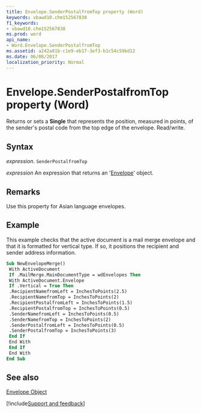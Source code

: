 ```yaml
---
title: Envelope.SenderPostalfromTop property (Word)
keywords: vbawd10.chm152567838
f1_keywords:
- vbawd10.chm152567838
ms.prod: word
api_name:
- Word.Envelope.SenderPostalfromTop
ms.assetid: a242a81b-c1e9-eb17-3ef3-b1c54c59bd12
ms.date: 06/08/2017
localization_priority: Normal
---
```



# Envelope.SenderPostalfromTop property (Word)

Returns or sets a  **Single** that represents the position, measured in points, of the sender's postal code from the top edge of the envelope. Read/write.


## Syntax

_expression_. `SenderPostalfromTop`

 _expression_ An expression that returns an '[Envelope](Word.Envelope.md)' object.


## Remarks

Use this property for Asian language envelopes.


## Example

This example checks that the active document is a mail merge envelope and that it is formatted for vertical type. If so, it positions the recipient and sender address information.


```vb
Sub NewEnvelopeMerge() 
 With ActiveDocument 
 If .MailMerge.MainDocumentType = wdEnvelopes Then 
 With ActiveDocument.Envelope 
 If .Vertical = True Then 
 .RecipientNamefromLeft = InchesToPoints(2.5) 
 .RecipientNamefromTop = InchesToPoints(2) 
 .RecipientPostalfromLeft = InchesToPoints(1.5) 
 .RecipientPostalfromTop = InchesToPoints(0.5) 
 .SenderNamefromLeft = InchesToPoints(0.5) 
 .SenderNamefromTop = InchesToPoints(2) 
 .SenderPostalfromLeft = InchesToPoints(0.5) 
 .SenderPostalfromTop = InchesToPoints(3) 
 End If 
 End With 
 End If 
 End With 
End Sub
```


## See also


[Envelope Object](Word.Envelope.md)

[!include[Support and feedback](~/includes/feedback-boilerplate.md)]